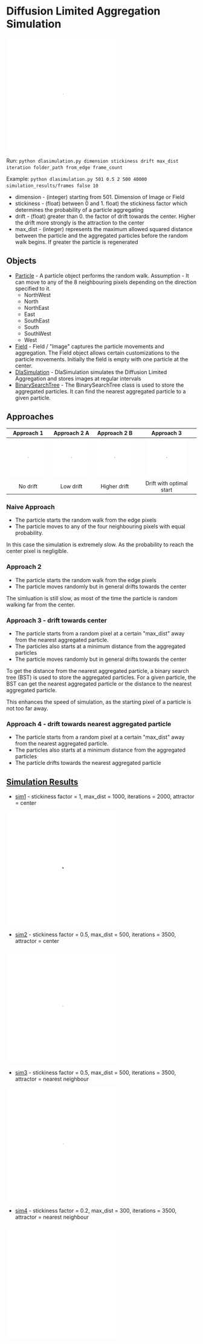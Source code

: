 # Diffusion Limited Aggregation Simulation
<img src="simulation_results/sim_5_loop.gif" width="300" height="300" />

Run:
`python dlasimulation.py dimension stickiness drift max_dist iteration folder_path from_edge frame_count`

Example: ``python dlasimulation.py 501 0.5 2 500 40000 simulation_results/frames false 10 ``

* dimension - (integer) starting from 501. Dimension of Image or Field
* stickiness - (float) between 0 and 1. float) the stickiness factor which determines the probability of a particle aggregating
* drift - (float) greater than 0. the factor of drift towards the center. Higher the drift more strongly is the attraction to the center
* max_dist - (integer) represents the maximum allowed squared distance between 
the particle and the aggregated particles before the random walk begins.
 If greater the particle is regenerated
 
 ## Objects
 * [Particle](Particle.py) - A particle object performs the random walk. Assumption -  It can move to any of the 8 neighbouring pixels depending on the direction specified to it. 
    - NorthWest
    - North
    - NorthEast
    - East
    - SouthEast
    - South
    - SouthWest
    - West
 * [Field](Field.py) - Field / "Image" captures the particle movements and aggregation. The Field object allows certain customizations to the particle movements. Initially the field is empty with one particle at the center.
 * [DlaSimulation](dlasimulation.py) - DlaSimulation simulates the Diffusion Limited Aggregation and stores 
 images at regular intervals
 * [BinarySearchTree](BST.py) - The BinarySearchTree class is used to store the aggregated particles. It can find the nearest aggregated particle to a given particle. 
  
 ## Approaches
 |Approach 1 |Approach 2 A| Approach 2 B| Approach 3|
 |:---:|:---:|:---:|:---:|
 |![dla_1](simulation_results/randomwalk1.gif "low_drift")|![dla_1](simulation_results/randomwalk2.gif "low_drift")|![dla_1](simulation_results/randomwalk2_2.gif "low_drift")|![dla_1](simulation_results/randomwalk3.gif "low_drift")|
|No drift|Low drift|Higher drift|Drift with optimal start|
 ### Naive Approach 
  - The particle starts the random walk from the edge pixels
  - The particle moves to any of the four neighbouring pixels with equal probability.
 
 In this case the simulation is extremely slow. As the probability to reach the center pixel is negligible.
 
 ### Approach 2
   - The particle starts the random walk from the edge pixels
   - The particle moves randomly but in general drifts towards the center
   
  The simluation is still slow, as most of the time the particle is random walking far from the center.

   
 ### Approach 3 - drift towards center
   - The particle starts from a random pixel at a certain "max_dist" away from the nearest aggregated particle.
   - The particles also starts at a minimum distance from the aggregated particles
   - The particle moves randomly but in general drifts towards the center
     
   To get the distance from the nearest aggregated particle, a binary search tree (BST) is used to store the aggregated particles. 
   For a given particle, the BST can get the nearest aggregated particle or the distance to the nearest aggregated particle.
  
   
   This enhances the speed of simulation, as the starting pixel of a particle is not too far away.  

 ### Approach 4 - drift towards nearest aggregated particle
   - The particle starts from a random pixel at a certain "max_dist" away from the nearest aggregated particle.
   - The particles also starts at a minimum distance from the aggregated particles
   - The particle drifts towards the nearest aggregated particle

 ## [Simulation Results](simulation_results)
 * [sim1](simulation_results/sim1) - stickiness factor = 1, max_dist = 1000, iterations = 2000, attractor = center
 <img src="simulation_results/sim_1_loop.gif" width="300" height="300" />
 
 * [sim2](simulation_results/sim4) -  stickiness factor = 0.5, max_dist = 500, iterations = 3500, attractor = center
 <img src="simulation_results/sim_4_loop.gif" width="300" height="300" />
 
  * [sim3](simulation_results/sim5) -  stickiness factor = 0.5, max_dist = 500, iterations = 3500, attractor = nearest neighbour
 <img src="simulation_results/sim_5_loop.gif" width="300" height="300" />
 
  * [sim4](simulation_results/sim8) -  stickiness factor = 0.2, max_dist = 300, iterations = 3500, attractor = nearest neighbour
 <img src="simulation_results/sim_8_loop.gif" width="300" height="300" />
 
